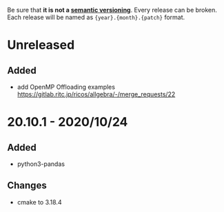 Be sure that **it is not a [semantic versioning][semver]**. Every release can be broken.
Each release will be named as `{year}.{month}.{patch}` format.

[semver]: https://semver.org/

Unreleased
==========

Added
------
- add OpenMP Offloading examples https://gitlab.ritc.jp/ricos/allgebra/-/merge_requests/22


20.10.1 - 2020/10/24
=====================

Added
------
- python3-pandas

Changes
--------
- cmake to 3.18.4

